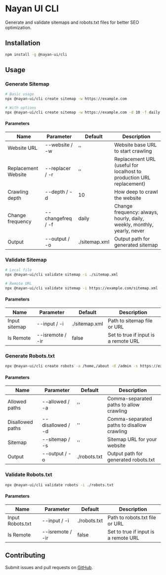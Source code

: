 # Nayan UI CLI

Generate and validate sitemaps and robots.txt files for better SEO optimization.

## Installation

```bash
npm install -g @nayan-ui/cli
```

## Usage

### Generate Sitemap

```bash
# Basic usage
npx @nayan-ui/cli create sitemap -w https://example.com

# With options
npx @nayan-ui/cli create sitemap -w https://example.com -d 10 -f daily -o ./sitemap.xml
```

#### Parameters

| Name                | Parameter         | Default       | Description                                                             |
| ------------------- | ----------------- | ------------- | ----------------------------------------------------------------------- |
| Website URL         | --website / -w    | ''            | Website base URL to start crawling                                      |
| Replacement Website | --replacer / -r   | ''            | Replacement URL (useful for localhost to production URL replacement)    |
| Crawling depth      | --depth / -d      | 10            | How deep to crawl the website                                           |
| Change frequency    | --changefreq / -f | daily         | Change frequency: always, hourly, daily, weekly, monthly, yearly, never |
| Output              | --output / -o     | ./sitemap.xml | Output path for generated sitemap                                       |

### Validate Sitemap

```bash
# Local file
npx @nayan-ui/cli validate sitemap -i ./sitemap.xml

# Remote URL
npx @nayan-ui/cli validate sitemap -i https://example.com/sitemap.xml --isremote true
```

#### Parameters

| Name          | Parameter        | Default       | Description                          |
| ------------- | ---------------- | ------------- | ------------------------------------ |
| Input sitemap | --input / -i     | ./sitemap.xml | Path to sitemap file or URL          |
| Is Remote     | --isremote / -ir | false         | Set to true if input is a remote URL |

### Generate Robots.txt

```bash
npx @nayan-ui/cli create robots -a /home,/about -d /admin -s https://example.com/sitemap.xml -o ./robots.txt
```

#### Parameters

| Name             | Parameter         | Default      | Description                                |
| ---------------- | ----------------- | ------------ | ------------------------------------------ |
| Allowed paths    | --allowed / -a    | ''           | Comma-separated paths to allow crawling    |
| Disallowed paths | --disallowed / -d | ''           | Comma-separated paths to disallow crawling |
| Sitemap          | --sitemap / -s    | ''           | Sitemap URL for your website               |
| Output           | --output / -o     | ./robots.txt | Output path for generated robots.txt       |

### Validate Robots.txt

```bash
npx @nayan-ui/cli validate robots -i ./robots.txt
```

#### Parameters

| Name             | Parameter        | Default      | Description                          |
| ---------------- | ---------------- | ------------ | ------------------------------------ |
| Input Robots.txt | --input / -i     | ./robots.txt | Path to robots.txt file or URL       |
| Is Remote        | --isremote / -ir | false        | Set to true if input is a remote URL |

## Contributing

Submit issues and pull requests on [GitHub](https://github.com/ursnj/nayan).
